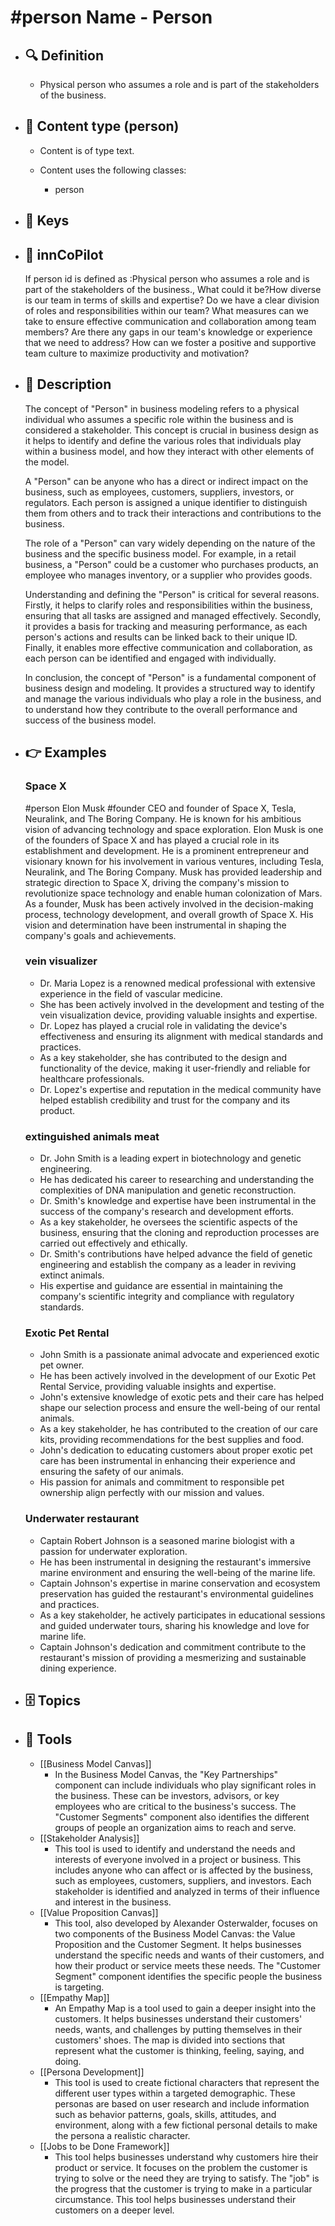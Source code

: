 # #person Name - Person
- ## 🔍 Definition
  - Physical person who assumes a role and is part of the stakeholders of the business.
- ## 📰 Content type (person)
  - Content is of type text.
  
  - Content uses the following classes:
    - person

- ## 🔑 Keys
  
- ## 🤖 innCoPilot
  If person id is defined as :Physical person who assumes a role and is part of the stakeholders of the business., What could it be?How diverse is our team in terms of skills and expertise?
  Do we have a clear division of roles and responsibilities within our team?
  What measures can we take to ensure effective communication and collaboration among team members?
  Are there any gaps in our team's knowledge or experience that we need to address?
  How can we foster a positive and supportive team culture to maximize productivity and motivation?
- ## 📖 Description
  The concept of "Person" in business modeling refers to a physical individual who assumes a specific role within the business and is considered a stakeholder. This concept is crucial in business design as it helps to identify and define the various roles that individuals play within a business model, and how they interact with other elements of the model.
  
  A "Person" can be anyone who has a direct or indirect impact on the business, such as employees, customers, suppliers, investors, or regulators. Each person is assigned a unique identifier to distinguish them from others and to track their interactions and contributions to the business.
  
  The role of a "Person" can vary widely depending on the nature of the business and the specific business model. For example, in a retail business, a "Person" could be a customer who purchases products, an employee who manages inventory, or a supplier who provides goods.
  
  Understanding and defining the "Person" is critical for several reasons. Firstly, it helps to clarify roles and responsibilities within the business, ensuring that all tasks are assigned and managed effectively. Secondly, it provides a basis for tracking and measuring performance, as each person's actions and results can be linked back to their unique ID. Finally, it enables more effective communication and collaboration, as each person can be identified and engaged with individually.
  
  In conclusion, the concept of "Person" is a fundamental component of business design and modeling. It provides a structured way to identify and manage the various individuals who play a role in the business, and to understand how they contribute to the overall performance and success of the business model.
- ## 👉 Examples
  ### Space X
  #person Elon Musk #founder
  CEO and founder of Space X, Tesla, Neuralink, and The Boring Company. He is known for his ambitious vision of advancing technology and space exploration.
  Elon Musk is one of the founders of Space X and has played a crucial role in its establishment and development.
  He is a prominent entrepreneur and visionary known for his involvement in various ventures, including Tesla, Neuralink, and The Boring Company.
  Musk has provided leadership and strategic direction to Space X, driving the company's mission to revolutionize space technology and enable human colonization of Mars.
  As a founder, Musk has been actively involved in the decision-making process, technology development, and overall growth of Space X.
  His vision and determination have been instrumental in shaping the company's goals and achievements.
  ### vein visualizer
  - Dr. Maria Lopez is a renowned medical professional with extensive experience in the field of vascular medicine.
  - She has been actively involved in the development and testing of the vein visualization device, providing valuable insights and expertise.
  - Dr. Lopez has played a crucial role in validating the device's effectiveness and ensuring its alignment with medical standards and practices.
  - As a key stakeholder, she has contributed to the design and functionality of the device, making it user-friendly and reliable for healthcare professionals.
  - Dr. Lopez's expertise and reputation in the medical community have helped establish credibility and trust for the company and its product.
  ### extinguished animals meat
  - Dr. John Smith is a leading expert in biotechnology and genetic engineering.
  - He has dedicated his career to researching and understanding the complexities of DNA manipulation and genetic reconstruction.
  - Dr. Smith's knowledge and expertise have been instrumental in the success of the company's research and development efforts.
  - As a key stakeholder, he oversees the scientific aspects of the business, ensuring that the cloning and reproduction processes are carried out effectively and ethically.
  - Dr. Smith's contributions have helped advance the field of genetic engineering and establish the company as a leader in reviving extinct animals.
  - His expertise and guidance are essential in maintaining the company's scientific integrity and compliance with regulatory standards.
  ### Exotic Pet Rental
  - John Smith is a passionate animal advocate and experienced exotic pet owner.
  - He has been actively involved in the development of our Exotic Pet Rental Service, providing valuable insights and expertise.
  - John's extensive knowledge of exotic pets and their care has helped shape our selection process and ensure the well-being of our rental animals.
  - As a key stakeholder, he has contributed to the creation of our care kits, providing recommendations for the best supplies and food.
  - John's dedication to educating customers about proper exotic pet care has been instrumental in enhancing their experience and ensuring the safety of our animals.
  - His passion for animals and commitment to responsible pet ownership align perfectly with our mission and values.
  ### Underwater restaurant
  - Captain Robert Johnson is a seasoned marine biologist with a passion for underwater exploration.
  - He has been instrumental in designing the restaurant's immersive marine environment and ensuring the well-being of the marine life.
  - Captain Johnson's expertise in marine conservation and ecosystem preservation has guided the restaurant's environmental guidelines and practices.
  - As a key stakeholder, he actively participates in educational sessions and guided underwater tours, sharing his knowledge and love for marine life.
  - Captain Johnson's dedication and commitment contribute to the restaurant's mission of providing a mesmerizing and sustainable dining experience.
- ## 🗄️ Topics
  
- ## 🧰 Tools
  - [[Business Model Canvas]]
    - In the Business Model Canvas, the "Key Partnerships" component can include individuals who play significant roles in the business. These can be investors, advisors, or key employees who are critical to the business's success. The "Customer Segments" component also identifies the different groups of people an organization aims to reach and serve.
  - [[Stakeholder Analysis]]
    - This tool is used to identify and understand the needs and interests of everyone involved in a project or business. This includes anyone who can affect or is affected by the business, such as employees, customers, suppliers, and investors. Each stakeholder is identified and analyzed in terms of their influence and interest in the business.
  - [[Value Proposition Canvas]]
    - This tool, also developed by Alexander Osterwalder, focuses on two components of the Business Model Canvas: the Value Proposition and the Customer Segment. It helps businesses understand the specific needs and wants of their customers, and how their product or service meets these needs. The "Customer Segment" component identifies the specific people the business is targeting.
  - [[Empathy Map]]
    - An Empathy Map is a tool used to gain a deeper insight into the customers. It helps businesses understand their customers' needs, wants, and challenges by putting themselves in their customers' shoes. The map is divided into sections that represent what the customer is thinking, feeling, saying, and doing.
  - [[Persona Development]]
    - This tool is used to create fictional characters that represent the different user types within a targeted demographic. These personas are based on user research and include information such as behavior patterns, goals, skills, attitudes, and environment, along with a few fictional personal details to make the persona a realistic character.
  - [[Jobs to be Done Framework]]
    - This tool helps businesses understand why customers hire their product or service. It focuses on the problem the customer is trying to solve or the need they are trying to satisfy. The "job" is the progress that the customer is trying to make in a particular circumstance. This tool helps businesses understand their customers on a deeper level.
